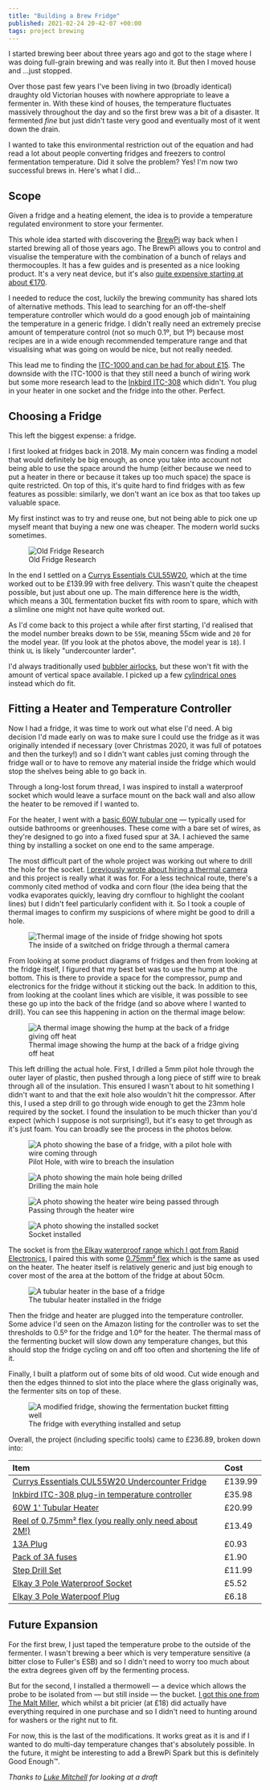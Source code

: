 ```yaml
---
title: "Building a Brew Fridge"
published: 2021-02-24 20-42-07 +00:00
tags: project brewing
---
```


I started brewing beer about three years ago and got to the stage where I was
doing full-grain brewing and was really into it. But then I moved house and
…just stopped.

Over those past few years I've been living in two (broadly identical) draughty
old Victorian houses with nowhere appropriate to leave a fermenter in. With
these kind of houses, the temperature fluctuates massively throughout the day
and so the first brew was a bit of a disaster. It fermented _fine_ but just
didn't taste very good and eventually most of it went down the drain.

I wanted to take this environmental restriction out of the equation and had
read a lot about people converting fridges and freezers to control fermentation
temperature. Did it solve the problem? Yes! I'm now two successful brews in.
Here's what I did…

## Scope

Given a fridge and a heating element, the idea is to provide a temperature
regulated environment to store your fermenter.

This whole idea started with discovering the [BrewPi][2] way back when I
started brewing all of those years ago. The BrewPi allows you to control and
visualise the temperature with the combination of a bunch of relays and
thermocouples. It has a few guides and is presented as a nice looking product.
It's a very neat device, but it's also [quite expensive starting at about
€170][8].

I needed to reduce the cost, luckily the brewing community has shared lots of
alternative methods. This lead to searching for an off-the-shelf temperature
controller which would do a good enough job of maintaining the temperature in
a generic fridge. I didn't really need an extremely precise amount of
temperature control (not so much 0.1º, but 1º) because most recipes are in a
wide enough recommended temperature range and that visualising what was going
on would be nice, but not really needed.

This lead me to finding the [ITC-1000 and can be had for about £15][3]. The
downside with the ITC-1000 is that they still need a bunch of wiring work but
some more research lead to the [Inkbird ITC-308][4] which didn't. You plug in
your heater in one socket and the fridge into the other. Perfect.

## Choosing a Fridge

This left the biggest expense: a fridge.

I first looked at fridges back in 2018. My main concern was finding a model
that would definitely be big enough, as once you take into account not being
able to use the space around the hump (either because we need to put a heater
in there or because it takes up too much space) the space is quite restricted.
On top of this, it's quite hard to find fridges with as few features as
possible: similarly, we don't want an ice box as that too takes up valuable
space.

My first instinct was to try and reuse one, but not being able to pick one up
myself meant that buying a new one was cheaper. The modern world sucks
sometimes.

<figure>
  <img src="/resources/images/brew-fridge-old-fridge-research-image.jpeg"
    alt="Old Fridge Research" max-width="250px">
  <figcaption>Old Fridge Research</figcaption>
</figure>

In the end I settled on a [Currys Essentials CUL55W20][5], which at the time
worked out to be £139.99 with free delivery. This wasn't quite the cheapest
possible, but just about one up. The main difference here is the width, which
means a 30L fermentation bucket fits with room to spare, which with a slimline
one might not have quite worked out.

As I'd come back to this project a while after first starting, I'd realised
that the model number breaks down to be `55W`, meaning 55cm wide and `20` for
the model year. (If you look at the photos above, the model year is `18`). I
think `UL` is likely "undercounter larder".

I'd always traditionally used [bubbler airlocks][6], but these won't fit with
the amount of vertical space available. I picked up a few [cylindrical ones][7]
instead which do fit.

## Fitting a Heater and Temperature Controller

Now I had a fridge, it was time to work out what else I'd need. A big decision
I'd made early on was to make sure I could use the fridge as it was originally
intended if necessary (over Christmas 2020, it was full of potatoes and then
the turkey!) and so I didn't want cables just coming through the fridge wall or
to have to remove any material inside the fridge which would stop the shelves
being able to go back in.

Through a long-lost forum thread, I was inspired to install a waterproof socket
which would leave a surface mount on the back wall and also allow the heater to
be removed if I wanted to.

For the heater, I went with a [basic 60W tubular one][9] — typically used for
outside bathrooms or greenhouses. These come with a bare set of wires, as
they're designed to go into a fixed fused spur at 3A. I achieved the same thing
by installing a socket on one end to the same amperage.

The most difficult part of the whole project was working out where to drill the
hole for the socket. [I previously wrote about hiring a thermal camera][10]
and this project is really what it was for. For a less technical route, there's
a commonly cited method of vodka and corn flour (the idea being that the vodka
evaporates quickly, leaving dry cornflour to highlight the coolant lines) but
I didn't feel particularly confident with it. So I took a couple of thermal
images to confirm my suspicions of where might be good to drill a hole.

<figure>
  <img src="/resources/images/brew-fridge-thermal-image.jpeg"
    alt="Thermal image of the inside of fridge showing hot spots" max-width="250px">
  <figcaption>The inside of a switched on fridge through a thermal camera</figcaption>
</figure>

From looking at some product diagrams of fridges and then from looking at the
fridge itself, I figured that my best bet was to use the hump at the bottom.
This is there to provide a space for the compressor, pump and electronics for
the fridge without it sticking out the back. In addition to this, from looking
at the coolant lines which are visible, it was possible to see these go up into
the back of the fridge (and so above where I wanted to drill). You can see this
happening in action on the thermal image below:

<figure>
  <img src="/resources/images/brew-fridge-thermal-image-fridge-rear.jpeg"
    alt="A thermal image showing the hump at the back of a fridge giving off
    heat" max-width="250px">
  <figcaption>
    Thermal image showing the hump at the back of a fridge giving off heat
  </figcaption>
</figure>

This left drilling the actual hole. First, I drilled a 5mm pilot hole through
the outer layer of plastic, then pushed through a long piece of stiff wire to
break through all of the insulation. This ensured I wasn't about to hit
something I didn't want to and that the exit hole also wouldn't hit the
compressor. After this, I used a step drill to go through wide enough to get
the 23mm hole required by the socket. I found the insulation to be much thicker
than you'd expect (which I suppose is not surprising!), but it's easy to get
through as it's just foam. You can broadly see the process in the photos below.

<figure>
  <img src="/resources/images/brew-fridge-pilot-hole.jpeg"
    alt="A photo showing the base of a fridge, with a pilot hole with wire
    coming through" max-width="250px">
  <figcaption>Pilot Hole, with wire to breach the insulation</figcaption>
</figure>

<figure>
  <img src="/resources/images/brew-fridge-drilling.jpeg"
    alt="A photo showing the main hole being drilled" max-width="250px">
  <figcaption>Drilling the main hole</figcaption>
</figure>

<figure>
  <img src="/resources/images/brew-fridge-heater-flex.jpeg"
    alt="A photo showing the heater wire being passed through" max-width="250px">
  <figcaption>Passing through the heater wire</figcaption>
</figure>

<figure>
  <img src="/resources/images/brew-fridge-installed-socket.jpeg"
    alt="A photo showing the installed socket" max-width="250px">
  <figcaption>Socket installed</figcaption>
</figure>

The socket is from [the Elkay waterproof range which I got from Rapid
Electronics][11], I paired this with some [0.75mm² flex][12] which is the same
as used on the heater. The heater itself is relatively generic and just big
enough to cover most of the area at the bottom of the fridge at about 50cm.

<figure>
  <img src="/resources/images/brew-fridge-installed-heater.jpeg"
    alt="A tubular heater in the base of a fridge" max-width="250px">
  <figcaption>The tubular heater installed in the fridge</figcaption>
</figure>

Then the fridge and heater are plugged into the temperature controller. Some
advice I'd seen on the Amazon listing for the controller was to set the
thresholds to 0.5º for the fridge and 1.0º for the heater. The thermal mass of
the fermenting bucket will slow down any temperature changes, but this should
stop the fridge cycling on and off too often and shortening the life of it.

Finally, I built a platform out of some bits of old wood. Cut wide enough and
then the edges thinned to slot into the place where the glass originally was,
the fermenter sits on top of these.

<figure>
  <img src="/resources/images/brew-fridge-with-fermentation-bucket.jpeg"
    alt="A modified fridge, showing the fermentation bucket fitting well" max-width="250px">
  <figcaption>The fridge with everything installed and setup</figcaption>
</figure>

Overall, the project (including specific tools) came to £236.89, broken down
into:

| Item | Cost |
|:--|:--|
| [Currys Essentials CUL55W20 Undercounter Fridge][5] | £139.99 |
| [Inkbird ITC-308 plug-in temperature controller][4] | £35.98 |
| [60W 1' Tubular Heater][9] | £20.99 |
| [Reel of 0.75mm² flex (you really only need about 2M!)][12] | £13.49 |
| [13A Plug][13] | £0.93 |
| [Pack of 3A fuses][14] | £1.90 |
| [Step Drill Set][15] | £11.99 |
| [Elkay 3 Pole Waterproof Socket][16] | £5.52 |
| [Elkay 3 Pole Waterpoof Plug][17] | £6.18 |

## Future Expansion

For the first brew, I just taped the temperature probe to the outside of the
fermenter. I wasn't brewing a beer which is very temperature sensitive (a
bitter close to Fuller's ESB) and so I didn't need to worry too much about the
extra degrees given off by the fermenting process.

But for the second, I installed a thermowell — a device which allows the probe
to be isolated from — but still inside — the bucket. [I got this one from The
Malt Miller][1], which whilst a bit pricier (at £18) did actually have
everything required in one purchase and so I didn't need to hunting around for
washers or the right nut to fit.

For now, this is the last of the modifications. It works great as it is and if
I wanted to do multi-day temperature changes that's absolutely possible. In the
future, it might be interesting to add a BrewPi Spark but this is definitely
Good Enough™.

_Thanks to [Luke Mitchell][18] for looking at a draft_

[1]: https://www.themaltmiller.co.uk/product/thermowell-stainless-100mm-weldless/
[2]: https://www.brewpi.com
[3]: https://www.amazon.co.uk/dp/B00IJ0F2OW
[4]: https://www.amazon.co.uk/dp/B018K82UQU
[5]: https://www.currys.co.uk/gbuk/household-appliances/refrigeration/fridges/essentials-cul55w20-undercounter-fridge-white-10205941-pdt.html
[6]: https://www.themaltmiller.co.uk/product/bubbler-airlock/
[7]: https://www.themaltmiller.co.uk/product/cylindrical-airlock/
[8]: https://store.brewpi.com/featured/brewpi-spark-3
[9]: https://www.amazon.co.uk/dp/B00L41ZVBW
[10]: /posts/a-weekend-with-a-flir-one.html
[11]: https://www.rapidonline.com/brands/elkay?Tier=Weatherproof%20Connectors
[12]: https://www.screwfix.com/p/time-3093y-white-3-core-0-75mm-flexible-cable-25m-drum/177jy?_requestid=582403
[13]: https://www.screwfix.com/p/diall-13a-fused-plug-white/5751h?_requestid=587427
[14]: https://www.screwfix.com/p/3a-fuse-pack-of-10/94488?_requestid=587599
[15]: https://www.amazon.co.uk/dp/B089QM2W29
[16]: https://www.rapidonline.com/elkay-1851e1000s0301-aqua-safe-screwed-waterproof-3-pole-male-housing-socket-23-1494
[17]: https://www.rapidonline.com/elkay-1850a1011p0301-aqua-safe-in-line-waterproof-3-pole-female-housing-plug-23-1480
[18]: https://interroban.gg
